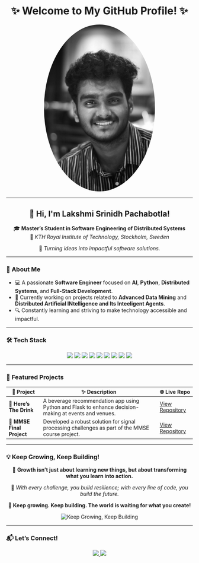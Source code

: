<!-- Welcome Banner -->
<h1 align="center">✨ Welcome to My GitHub Profile! ✨</h1>
<p align="center">
  <img src="https://raw.githubusercontent.com/lakshmisrinidhp/assets/main/IMG_5048.JPG" alt="Lakshmi Srinidh Pachabotla" width="300" style="border-radius: 50%;">
</p>

---

<h2 align="center"> 👋 Hi, I'm <strong>Lakshmi Srinidh Pachabotla</strong>!</h2>

<p align="center">
🎓 <strong>Master’s Student in Software Engineering of Distributed Systems</strong>  
<br>📍 <em>KTH Royal Institute of Technology, Stockholm, Sweden</em>  
</p>

<p align="center">
  🚀 <em>Turning ideas into impactful software solutions.</em>  
</p>

---

### 🌟 **About Me**

- 💻 A passionate **Software Engineer** focused on **AI**, **Python**, **Distributed Systems**, and **Full-Stack Development**.
- 🌱 Currently working on projects related to **Advanced Data Mining** and **Distributed Artificial INtelligence and Its Inteeligent Agents**.
- 🔍 Constantly learning and striving to make technology accessible and impactful.

---

### 🛠️ **Tech Stack**

<p align="center">
  <img src="https://img.shields.io/badge/Python-3776AB?style=for-the-badge&logo=python&logoColor=white">
  <img src="https://img.shields.io/badge/Java-007396?style=for-the-badge&logo=java&logoColor=white">
  <img src="https://img.shields.io/badge/Android-3DDC84?style=for-the-badge&logo=android&logoColor=white">
  <img src="https://img.shields.io/badge/HTML-E34F26?style=for-the-badge&logo=html5&logoColor=white">
  <img src="https://img.shields.io/badge/CSS-1572B6?style=for-the-badge&logo=css3&logoColor=white">
  <img src="https://img.shields.io/badge/React-61DAFB?style=for-the-badge&logo=react&logoColor=black">
  <img src="https://img.shields.io/badge/MySQL-4479A1?style=for-the-badge&logo=mysql&logoColor=white">
  <img src="https://img.shields.io/badge/AWS-232F3E?style=for-the-badge&logo=amazon-aws&logoColor=white">
  <img src="https://img.shields.io/badge/Docker-2496ED?style=for-the-badge&logo=docker&logoColor=white">
</p>

---

### 🚀 **Featured Projects**

| 🚀 **Project**                     | ✨ **Description**                                                                                     | 🌐 **Live Repo**                             |
|------------------------------------|-------------------------------------------------------------------------------------------------------|---------------------------------------------|
| 🍹 **Here’s The Drink**            | A beverage recommendation app using Python and Flask to enhance decision-making at events and venues. | [View Repository](https://github.com/lakshmisrinidhp/HeresTheDrink) |
| 🎵 **MMSE Final Project**          | Developed a robust solution for signal processing challenges as part of the MMSE course project.      | [View Repository](https://github.com/lakshmisrinidhp/MMSE_FINAL_PROJECT) |

---

### 💡 **Keep Growing, Keep Building!**
<div align="center">
  <p>
    🌱 <strong>Growth isn’t just about learning new things, but about transforming what you learn into action.</strong>
  </p>
  <p>
    🔨 <em>With every challenge, you build resilience; with every line of code, you build the future.</em>
  </p>
  <p>
    🚀 <strong>Keep growing. Keep building. The world is waiting for what you create!</strong>
  </p>
  <img src="https://raw.githubusercontent.com/lakshmisrinidhp/assets/main/keep_building.gif" alt="Keep Growing, Keep Building" width="400">
</div>

---

### 📬 **Let’s Connect!**

<p align="center">
  <a href="https://linkedin.com/in/lakshmi-srinidh-pachabotla">
    <img src="https://img.shields.io/badge/LinkedIn-0077B5?style=for-the-badge&logo=linkedin&logoColor=white">
  </a>
  <a href="mailto:lakshmi.srinidh@example.com">
    <img src="https://img.shields.io/badge/Email-D14836?style=for-the-badge&logo=gmail&logoColor=white">
  </a>
</p>
